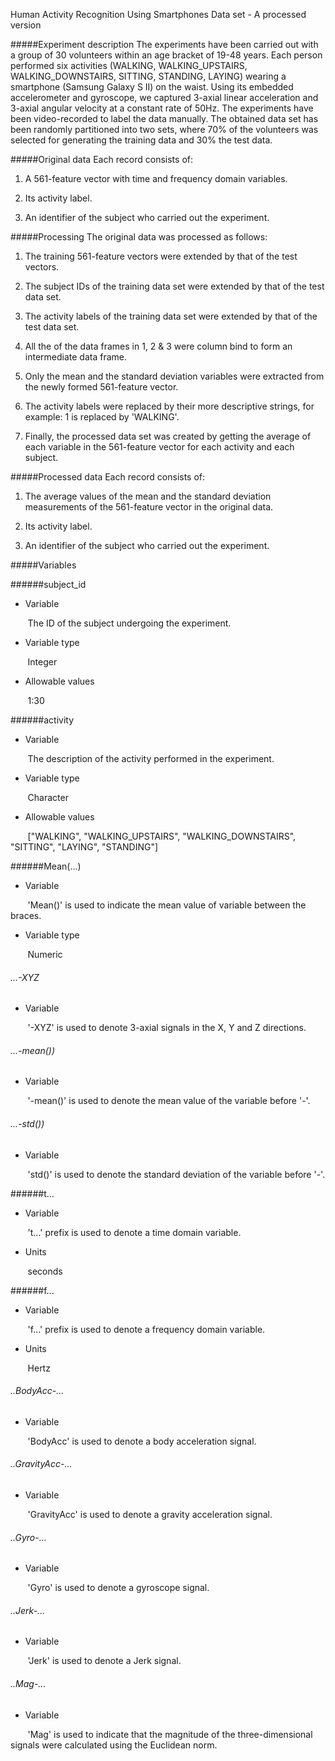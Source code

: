 Human Activity Recognition Using Smartphones Data set - A processed version

#####Experiment description
The experiments have been carried out with a group of 30 volunteers within an age bracket of 19-48 years. 
Each person performed six activities (WALKING, WALKING_UPSTAIRS, WALKING_DOWNSTAIRS, SITTING, STANDING, LAYING) wearing a smartphone (Samsung Galaxy S II) on the waist. 
Using its embedded accelerometer and gyroscope, we captured 3-axial linear acceleration and 3-axial angular velocity at a constant rate of 50Hz. 
The experiments have been video-recorded to label the data manually. 
The obtained data set has been randomly partitioned into two sets, where 70% of the volunteers was selected for generating the training data and 30% the test data. 

#####Original data
Each record consists of:

1. A 561-feature vector with time and frequency domain variables. 

2. Its activity label. 

3. An identifier of the subject who carried out the experiment.

#####Processing
The original data was processed as follows:

1. The training 561-feature vectors were extended by that of the test vectors.

2. The subject IDs of the training data set were extended by that of the test data set.

3. The activity labels of the training data set were extended by that of the test data set.

4. All the of the data frames in 1, 2 & 3 were column bind to form an intermediate data frame.

5. Only the mean and the standard deviation variables were extracted from the newly formed 561-feature vector.

6. The activity labels were replaced by their more descriptive strings, for example: 1 is replaced by 'WALKING'.

7. Finally, the processed data set was created by getting the average of each variable in the 561-feature vector for each activity and each subject.

#####Processed data
Each record consists of:

1. The average values of the mean and the standard deviation measurements of the 561-feature vector in the original data. 

2. Its activity label. 

3. An identifier of the subject who carried out the experiment.

#####Variables

######subject_id
* Variable

&nbsp;&nbsp;&nbsp;&nbsp;&nbsp;&nbsp; 
The ID of the subject undergoing the experiment.

* Variable type

&nbsp;&nbsp;&nbsp;&nbsp;&nbsp;&nbsp; 
Integer

* Allowable values

&nbsp;&nbsp;&nbsp;&nbsp;&nbsp;&nbsp; 
1:30

######activity
* Variable

&nbsp;&nbsp;&nbsp;&nbsp;&nbsp;&nbsp; 
The description of the activity performed in the experiment.

* Variable type

&nbsp;&nbsp;&nbsp;&nbsp;&nbsp;&nbsp; 
Character

* Allowable values

&nbsp;&nbsp;&nbsp;&nbsp;&nbsp;&nbsp; 
["WALKING", "WALKING_UPSTAIRS", "WALKING_DOWNSTAIRS", "SITTING", "LAYING", "STANDING"]

######Mean(...)
* Variable

&nbsp;&nbsp;&nbsp;&nbsp;&nbsp;&nbsp; 
'Mean()' is used to indicate the mean value of variable between the braces.

* Variable type

&nbsp;&nbsp;&nbsp;&nbsp;&nbsp;&nbsp; 
Numeric

###### ...-XYZ
* Variable

&nbsp;&nbsp;&nbsp;&nbsp;&nbsp;&nbsp; 
'-XYZ' is used to denote 3-axial signals in the X, Y and Z directions.

###### ...-mean())

* Variable

&nbsp;&nbsp;&nbsp;&nbsp;&nbsp;&nbsp; 
'-mean()' is used to denote the mean value of the variable before '-'.

###### ...-std())

* Variable

&nbsp;&nbsp;&nbsp;&nbsp;&nbsp;&nbsp; 
'std()' is used to denote the standard deviation of the variable before '-'.

######t...
* Variable

&nbsp;&nbsp;&nbsp;&nbsp;&nbsp;&nbsp; 
't...' prefix is used to denote a time domain variable.

* Units

&nbsp;&nbsp;&nbsp;&nbsp;&nbsp;&nbsp; 
seconds

######f...
* Variable

&nbsp;&nbsp;&nbsp;&nbsp;&nbsp;&nbsp; 
'f...' prefix is used to denote a frequency domain variable.

* Units

&nbsp;&nbsp;&nbsp;&nbsp;&nbsp;&nbsp; 
Hertz

###### ..BodyAcc-...

* Variable

&nbsp;&nbsp;&nbsp;&nbsp;&nbsp;&nbsp; 
'BodyAcc' is used to denote a body acceleration signal.

###### ..GravityAcc-...

* Variable

&nbsp;&nbsp;&nbsp;&nbsp;&nbsp;&nbsp; 
'GravityAcc' is used to denote a gravity acceleration signal.

###### ..Gyro-...

* Variable

&nbsp;&nbsp;&nbsp;&nbsp;&nbsp;&nbsp; 
'Gyro' is used to denote a gyroscope signal.

###### ..Jerk-...

* Variable

&nbsp;&nbsp;&nbsp;&nbsp;&nbsp;&nbsp; 
'Jerk' is used to denote a Jerk signal.

###### ..Mag-...

* Variable

&nbsp;&nbsp;&nbsp;&nbsp;&nbsp;&nbsp; 
'Mag' is used to indicate that the magnitude of the three-dimensional signals were calculated using the Euclidean norm.